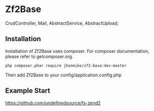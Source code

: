 Zf2Base
=======

CrudController, Mail, AbstractService, AbstractUpload;

Installation
------------

Installation of Zf2Base uses composer. For composer documentation, please refer to getcomposer.org.

	php composer.phar require jhonmike/zf2-base:dev-master

Then add Zf2Base to your config/application.config.php

Example Start
-------------

https://github.com/undefinedsource/fs-zend2

